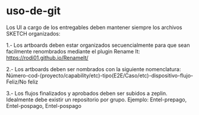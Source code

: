 # uso-de-git
Los UI a cargo de los entregables deben mantener siempre los archivos SKETCH organizados:

1.- Los artboards deben estar organizados secuencialmente para que sean facilmente renombrados mediante el plugin Rename It: https://rodi01.github.io/RenameIt/

2.- Los artboards deben ser nombrados con la siguiente nomenclatura: Número-cod-(proyecto/capability/etc)-tipo(E2E/Caso/etc)-dispositivo-flujo-Feliz/No feliz

3.- Los flujos finalizados y aprobados deben ser subidos a zeplin. Idealmente debe existir un repositorio por grupo. Ejemplo: Entel-prepago, Entel-pospago, Entel-pospago



